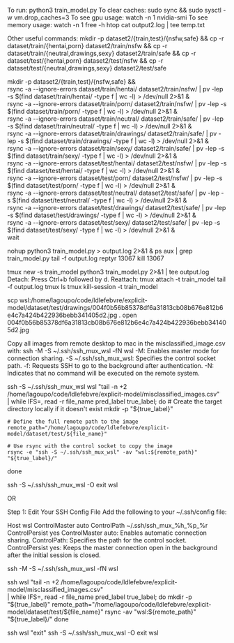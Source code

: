 To run: python3 train_model.py
To clear caches: sudo sync && sudo sysctl -w vm.drop_caches=3
To see gpu usage: watch -n 1 nvidia-smi
To see memory usage: watch -n 1 free -h
htop
cat output2.log | tee temp.txt

Other useful commands:
mkdir -p dataset2/{train,test}/{nsfw,safe} && cp -r dataset/train/{hentai,porn} dataset2/train/nsfw && cp -r dataset/train/{neutral,drawings,sexy} dataset2/train/safe && cp -r dataset/test/{hentai,porn} dataset2/test/nsfw && cp -r dataset/test/{neutral,drawings,sexy} dataset2/test/safe

mkdir -p dataset2/{train,test}/{nsfw,safe} && \
rsync -a --ignore-errors dataset/train/hentai/ dataset2/train/nsfw/ | pv -lep -s $(find dataset/train/hentai/ -type f | wc -l) > /dev/null 2>&1 & \
rsync -a --ignore-errors dataset/train/porn/ dataset2/train/nsfw/ | pv -lep -s $(find dataset/train/porn/ -type f | wc -l) > /dev/null 2>&1 & \
rsync -a --ignore-errors dataset/train/neutral/ dataset2/train/safe/ | pv -lep -s $(find dataset/train/neutral/ -type f | wc -l) > /dev/null 2>&1 & \
rsync -a --ignore-errors dataset/train/drawings/ dataset2/train/safe/ | pv -lep -s $(find dataset/train/drawings/ -type f | wc -l) > /dev/null 2>&1 & \
rsync -a --ignore-errors dataset/train/sexy/ dataset2/train/safe/ | pv -lep -s $(find dataset/train/sexy/ -type f | wc -l) > /dev/null 2>&1 & \
rsync -a --ignore-errors dataset/test/hentai/ dataset2/test/nsfw/ | pv -lep -s $(find dataset/test/hentai/ -type f | wc -l) > /dev/null 2>&1 & \
rsync -a --ignore-errors dataset/test/porn/ dataset2/test/nsfw/ | pv -lep -s $(find dataset/test/porn/ -type f | wc -l) > /dev/null 2>&1 & \
rsync -a --ignore-errors dataset/test/neutral/ dataset2/test/safe/ | pv -lep -s $(find dataset/test/neutral/ -type f | wc -l) > /dev/null 2>&1 & \
rsync -a --ignore-errors dataset/test/drawings/ dataset2/test/safe/ | pv -lep -s $(find dataset/test/drawings/ -type f | wc -l) > /dev/null 2>&1 & \
rsync -a --ignore-errors dataset/test/sexy/ dataset2/test/safe/ | pv -lep -s $(find dataset/test/sexy/ -type f | wc -l) > /dev/null 2>&1 & \
wait

nohup python3 train_model.py > output.log 2>&1 &
ps aux | grep train_model.py
tail -f output.log
reptyr 13067
kill 13067

tmux new -s train_model
python3 train_model.py 2>&1 | tee output.log
Detach: Press Ctrl+b followed by d.
Reattach: tmux attach -t train_model
tail -f output.log
tmux ls
tmux kill-session -t train_model

scp wsl:/home/lagoupo/code/ldlefebvre/explicit-model/dataset/test/drawings/004f0b56b85378df6a31813cb08b676e812b6e4c7a424b422936bebb341405d2.jpg .
open 004f0b56b85378df6a31813cb08b676e812b6e4c7a424b422936bebb341405d2.jpg




Copy all images from remote desktop to mac in the misclassified_image.csv with:
ssh -M -S ~/.ssh/ssh_mux_wsl -fN wsl
-M: Enables master mode for connection sharing.
-S ~/.ssh/ssh_mux_wsl: Specifies the control socket path.
-f: Requests SSH to go to the background after authentication.
-N: Indicates that no command will be executed on the remote system.

ssh -S ~/.ssh/ssh_mux_wsl wsl "tail -n +2 /home/lagoupo/code/ldlefebvre/explicit-model/misclassified_images.csv" \
| while IFS=, read -r file_name pred_label true_label; do
    # Create the target directory locally if it doesn't exist
    mkdir -p "${true_label}"

    # Define the full remote path to the image
    remote_path="/home/lagoupo/code/ldlefebvre/explicit-model/dataset/test/${file_name}"

    # Use rsync with the control socket to copy the image
    rsync -e "ssh -S ~/.ssh/ssh_mux_wsl" -av "wsl:${remote_path}" "${true_label}/"
done

ssh -S ~/.ssh/ssh_mux_wsl -O exit wsl


OR


Step 1: Edit Your SSH Config File
Add the following to your ~/.ssh/config file:

Host wsl
    ControlMaster auto
    ControlPath ~/.ssh/ssh_mux_%h_%p_%r
    ControlPersist yes
ControlMaster auto: Enables automatic connection sharing.
ControlPath: Specifies the path for the control socket.
ControlPersist yes: Keeps the master connection open in the background after the initial session is closed.

ssh -M -S ~/.ssh/ssh_mux_wsl -fN wsl

ssh wsl "tail -n +2 /home/lagoupo/code/ldlefebvre/explicit-model/misclassified_images.csv" \
| while IFS=, read -r file_name pred_label true_label; do
    mkdir -p "${true_label}"
    remote_path="/home/lagoupo/code/ldlefebvre/explicit-model/dataset/test/${file_name}"
    rsync -av "wsl:${remote_path}" "${true_label}/"
done

ssh wsl "exit"
ssh -S ~/.ssh/ssh_mux_wsl -O exit wsl

